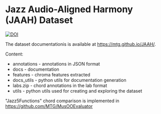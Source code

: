 # Jazz Audio-Aligned Harmony (JAAH) Dataset

[![DOI](https://zenodo.org/badge/84466539.svg)](https://zenodo.org/badge/latestdoi/84466539)

The dataset documentationis is available at  https://mtg.github.io/JAAH/.

Content:

   * annotations - annotations in JSON format
   * docs - documentation
   * features - chroma features extracted
   * docs_utils - python utils for documentation generation
   * labs.zip - chord annotations in the lab format
   * utils - python utils used for creating and exploring the dataset

"Jazz5Functions" chord comparison is implemented in https://github.com/MTG/MusOOEvaluator
